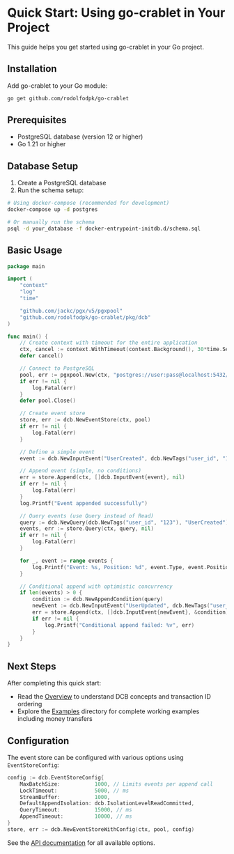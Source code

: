 # Quick Start: Using go-crablet in Your Project

This guide helps you get started using go-crablet in your Go project.

## Installation

Add go-crablet to your Go module:

```bash
go get github.com/rodolfodpk/go-crablet
```

## Prerequisites

- PostgreSQL database (version 12 or higher)
- Go 1.21 or higher

## Database Setup

1. Create a PostgreSQL database
2. Run the schema setup:

```bash
# Using docker-compose (recommended for development)
docker-compose up -d postgres

# Or manually run the schema
psql -d your_database -f docker-entrypoint-initdb.d/schema.sql
```

## Basic Usage

```go
package main

import (
    "context"
    "log"
    "time"

    "github.com/jackc/pgx/v5/pgxpool"
    "github.com/rodolfodpk/go-crablet/pkg/dcb"
)

func main() {
    // Create context with timeout for the entire application
    ctx, cancel := context.WithTimeout(context.Background(), 30*time.Second)
    defer cancel()

    // Connect to PostgreSQL
    pool, err := pgxpool.New(ctx, "postgres://user:pass@localhost:5432/dbname")
    if err != nil {
        log.Fatal(err)
    }
    defer pool.Close()

    // Create event store
    store, err := dcb.NewEventStore(ctx, pool)
    if err != nil {
        log.Fatal(err)
    }

    // Define a simple event
    event := dcb.NewInputEvent("UserCreated", dcb.NewTags("user_id", "123"), []byte(`{"name": "John Doe", "email": "john@example.com"}`))

    // Append event (simple, no conditions)
    err = store.Append(ctx, []dcb.InputEvent{event}, nil)
    if err != nil {
        log.Fatal(err)
    }
    log.Printf("Event appended successfully")

    // Query events (use Query instead of Read)
    query := dcb.NewQuery(dcb.NewTags("user_id", "123"), "UserCreated")
    events, err := store.Query(ctx, query, nil)
    if err != nil {
        log.Fatal(err)
    }

    for _, event := range events {
        log.Printf("Event: %s, Position: %d", event.Type, event.Position)
    }

    // Conditional append with optimistic concurrency
    if len(events) > 0 {
        condition := dcb.NewAppendCondition(query)
        newEvent := dcb.NewInputEvent("UserUpdated", dcb.NewTags("user_id", "123"), []byte(`{"name": "John Smith"}`))
        err = store.Append(ctx, []dcb.InputEvent{newEvent}, &condition)
        if err != nil {
            log.Printf("Conditional append failed: %v", err)
        }
    }
}
```

## Next Steps

After completing this quick start:

- Read the [Overview](overview.md) to understand DCB concepts and transaction ID ordering
- Explore the [Examples](../internal/examples/) directory for complete working examples including money transfers

## Configuration

The event store can be configured with various options using `EventStoreConfig`:

```go
config := dcb.EventStoreConfig{
    MaxBatchSize:           1000, // Limits events per append call
    LockTimeout:            5000, // ms
    StreamBuffer:           1000,
    DefaultAppendIsolation: dcb.IsolationLevelReadCommitted,
    QueryTimeout:           15000, // ms
    AppendTimeout:          10000, // ms
}
store, err := dcb.NewEventStoreWithConfig(ctx, pool, config)
```

See the [API documentation](https://godoc.org/github.com/rodolfodpk/go-crablet/pkg/dcb) for all available options. 